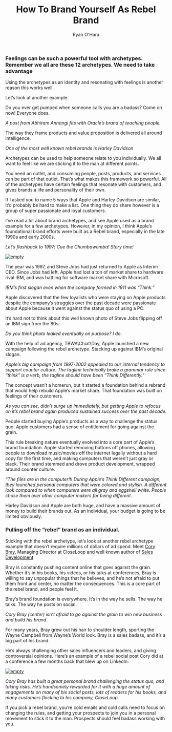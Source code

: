 ﻿---
layout: blog
title: How To Brand Yourself As Rebel Brand
description: So you’ve probably at this point heard me talk about how brand archetypes can make it easier to build your brand online, how you can pull off a “Ruler” brand, and how Taylor Swift has built her empire being a “Lover” brand. Today I thought I’d show you how to brand yourself as rebel to build up your social brand
coverImage: img/the-fonz.jpg
publishDate: Sep 25, 2018

author: Ryan O'Hara
authorProfile: Ryan O'Hara has been an early employee at several startups helping them with marketing and prospecting tactics, including Dyn who was acquired by Oracle for $600+ million in 2016. He's had prospecting campaigns featured in Fortune, Mashable, and TheNextWeb. Ryan specializes in branding, business development, prospecting, and coaching people on how to make good digital first impressions. He also mentors two accelerators, The Iron Yard and The Alpha Loft, and hosts The Prospecting Podcast.
authorImage: img/Ryan-OHara-Headshot.png
---

### Feelings can be such a powerful tool with archetypes. Remember we all are these 12 archetypes. We need to take advantage

Using the archetypes as an identity and resonating with feelings is another reason this works well.

Let’s look at another example.

Do you ever get pumped when someone calls you are a badass? Come on now! Everyone does.

_A post from Abhiram Annangi fits with Oracle’s brand of teaching people._

The way they frame products and value proposition is delivered all around intelligence.

_One of the most well known rebel brands is Harley Davidson_

Archetypes can be used to help someone relate to you individually. We all want to feel like we are sticking it to the man at different points.

You need an outlet, and consuming people, posts, products, and services can be part of that outlet. That’s what makes this framework so powerful. All of the archetypes have certain feelings that resonate with customers, and gives brands a life and personality of their own.

If I asked you to name 5 ways that Apple and Harley Davidson are similar, it’d probably be hard to make a list. One thing they do share however is a group of super passionate and loyal customers.

I’ve read a lot about brand archetypes, and see Apple used as a brand example for a few archetypes. However, in my opinion, I think Apple’s foundational brand efforts were built as a Rebel brand, especially in the late 1990s and early 2000s.

_Let’s flashback to 1997! Cue the Chumbawomba! Story time!_

[![empty](/img/chumbawamba-tubhumping.png)](https://www.youtube.com/embed/2H5uWRjFsGc)

The year was 1997, and Steve Jobs had just returned to Apple as Interim CEO. Since Jobs had left, Apple had lost a ton of market share to hardware rival IBM, and was battling for software market share with Microsoft.

_IBM’s first slogan even when the company formed in 1911 was “Think.”_

Apple discovered that the few loyalists who were staying on Apple products despite the company’s struggles over the past decade were passionate about Apple because it went against the status quo of using a PC.

It’s hard not to think about this well known photo of Steve Jobs flipping off an IBM sign from the 80s:

_Do you think photo leaked eventually on purpose? I do._

With the help of ad agency, TBWA\\Chiat\\Day, Apple launched a new campaign following the rebel archetype. Stacking up against IBM’s original slogan.

_Apple’s big campaign from 1997-2002 appealed to our internal tendency to support counter culture. The tagline technically broke a grammar rule since “think” is a verb, the tagline should have been “Think Differently.”_

The concept wasn’t a homerun, but it started a foundation behind a rebrand that would help rebuild Apple’s market share. That foundation was built on feelings of their customers.

_As you can see, didn’t surge up immediately, but getting Apple to refocus on it’s rebel brand again produced sustained success over the past decade._

People started buying Apple’s products as a way to challenge the status quo. Apple customers had a sense of entitlement for going against the grain.

This rule breaking nature eventually evolved into a core part of Apple’s brand foundation. Apple started removing buttons off phones, allowing people to download music/movies off the internet legally without a hard copy for the first time, and making computers that weren’t just gray or black. Their brand stemmed and drove product development, wrapped around counter culture.

_“The files are in the computer!!! During Apple’s Think Different campaign, they launched personal computers that were colored and stylish. A different look compared to when computers were all gray and eggshell white. People chose them over other computer makers for being different._

Harley Davidson and Apple are both huge, and have a massive amount of money to build their brands out. As an individual, your budget is going to be limited obviously.

### Pulling off the “rebel” brand as an individual.

Sticking with the rebel archetype, let’s look at another rebel archetype example that doesn’t require millions of dollars of ad spend. Meet [Cory Bray](https://www.linkedin.com/in/buy-thesalesenablementplaybook/), Managing Director at CloseLoop and well known author of [Sales Development](https://www.amazon.com/Cory-Bray/e/B0753HHC9X/ref=dp_byline_cont_book_1)

Bray is constantly pushing content online that goes against the grain. Whether it’s in his books, his videos, or his talks at conferences, Bray is willing to say unpopular things that he believes, and he’s not afraid to put them front and center, no matter the consequences. This is a core part of the rebel brand, and people feel it.

Bray’s brand foundation is everywhere. It’s in the way he sells. The way he talks. The way he posts on social.

_Cory Bray (center) isn’t afraid to go against the grain to win new business and build his brand._

For many years, Bray grew out his hair to shoulder length, sporting the Wayne Campbell from Wayne’s World look. Bray is a sales badass, and it’s a big part of his brand.

He’s always challenging other sales influencers and leaders, and giving controversial opinions. Here’s an example of a rebel social post Cory did at a conference a few months back that blew up on LinkedIn:

[![empty](/img/cory-bray-screen-shot.png)](https://www.linkedin.com/feed/update/urn:li:activity:6387384957391765504)

_Cory Bray has built a great personal brand challenging the status quo, and taking risks. He’s handsomely rewarded for it with a huge amount of engagements on many of his social posts, lots of readers for his books, and many customers flocking to his company, CloseLoop._

If you pick a rebel brand, you’re cold emails and cold calls need to focus on changing the rules, and getting your prospects to join you in a personal movement to stick it to the man. Prospects should feel badass working with you.